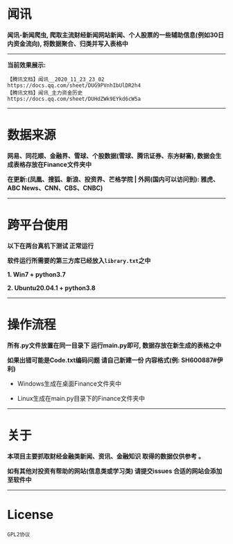 # 闻讯

**闻讯-新闻爬虫, 爬取主流财经新闻网站新闻、个人股票的一些辅助信息(例如30日内资金流向), 将数据聚合、归类并写入表格中**

---

**当前效果展示:**
```
【腾讯文档】闻讯__2020_11_23_23_02
https://docs.qq.com/sheet/DUG9PVnhIbUlDR2h4
【腾讯文档】闻讯_主力资金历史
https://docs.qq.com/sheet/DUHdZWk9EYkd6cW5a
```

---

# 数据来源

**网易、同花顺、金融界、雪球、个股数据(雪球、腾讯证券、~~东方财富~~), 数据会生成表格存放在Finance文件夹中**

**在更新:(凤凰、搜狐、新浪、投资界、芒格学院 | 外网(国内可以访问到): 雅虎、ABC News、CNN、CBS、CNBC)**

---

# 跨平台使用 

**以下在两台真机下测试 正常运行**

**软件运行所需要的第三方库已经放入``library.txt``之中**

**1. Win7 + python3.7**

**2. Ubuntu20.04.1 + python3.8**

---

# 操作流程

**所有.py文件放置在同一目录下 运行main.py即可, 数据存放在新生成的表格之中**

**如果出错可能是Code.txt编码问题 请自己新建一份 内容格式(例: SH600887#伊利)**

- Windows生成在桌面Finance文件夹中

- Linux生成在main.py目录下的Finance文件夹中

---

# 关于

**本项目主要抓取财经金融类新闻、资讯、金融知识 取得的数据仅供参考 。**

**如有其他对投资有帮助的网站(信息类或学习类) 请提交issues 合适的网站会添加至软件中**

---

# License

``GPL2协议``
